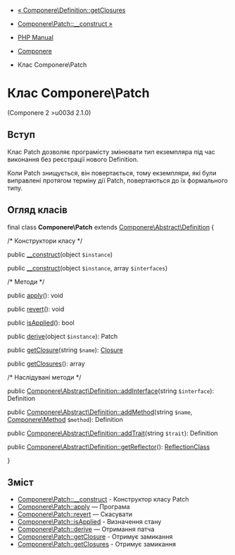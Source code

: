 - [«
Componere\Definition::getClosures](componere-definition.getclosures.md)
- [Componere\Patch::\_\_construct »](componere-patch.construct.md)

- [PHP Manual](index.md)
- [Componere](book.componere.md)
- Клас Componere\Patch

# Клас Componere\Patch

(Componere 2 \>u003d 2.1.0)

## Вступ

Клас Patch дозволяє програмісту змінювати тип екземпляра під час
виконання без реєстрації нового Definition.

Коли Patch знищується, він повертається, тому екземпляри, які
були виправлені протягом терміну дії Patch, повертаються до їх
формального типу.

## Огляд класів

final class **Componere\Patch** extends
[Componere\Abstract\Definition](class.componere-abstract-definition.md)
{

/\* Конструктори класу \*/

public [\_\_construct](componere-patch.construct.md)(object
`$instance`)

public [\_\_construct](componere-patch.construct.md)(object
`$instance`, array `$interfaces`)

/\* Методи \*/

public [apply](componere-patch.apply.md)(): void

public [revert](componere-patch.revert.md)(): void

public [isApplied](componere-patch.isapplied.md)(): bool

public [derive](componere-patch.derive.md)(object `$instance`): Patch

public [getClosure](componere-patch.getclosure.md)(string `$name`):
[Closure](class.closure.md)

public [getClosures](componere-patch.getclosures.md)(): array

/\* Наслідувані методи \*/

public
[Componere\Abstract\Definition::addInterface](componere-abstract-definition.addinterface.md)(string
`$interface`): Definition

public
[Componere\Abstract\Definition::addMethod](componere-abstract-definition.addmethod.md)(string
`$name`, [Componere\Method](class.componere-method.md) `$method`):
Definition

public
[Componere\Abstract\Definition::addTrait](componere-abstract-definition.addtrait.md)(string
`$trait`): Definition

public
[Componere\Abstract\Definition::getReflector](componere-abstract-definition.getreflector.md)():
[ReflectionClass](class.reflectionclass.md)

}

## Зміст

- [Componere\Patch::\_\_construct](componere-patch.construct.md) -
Конструктор класу Patch
- [Componere\Patch::apply](componere-patch.apply.md) — Програма
- [Componere\Patch::revert](componere-patch.revert.md) — Скасувати
- [Componere\Patch::isApplied](componere-patch.isapplied.md) -
Визначення стану
- [Componere\Patch::derive](componere-patch.derive.md) — Отримання
патча
- [Componere\Patch::getClosure](componere-patch.getclosure.md) -
Отримує замикання
- [Componere\Patch::getClosures](componere-patch.getclosures.md) -
Отримує замикання
